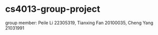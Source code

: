 # cs4013-group-project
group member:
 Peile Li 22305319,
Tianxing Fan 20100035,
Cheng Yang 21031991
